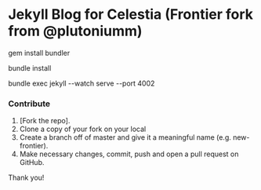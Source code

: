 # Jekyll Blog for Celestia (Frontier fork from @plutoniumm)

gem install bundler

bundle install

bundle exec jekyll --watch serve --port 4002

### Contribute

1. [Fork the repo].
2. Clone a copy of your fork on your local
3. Create a branch off of master and give it a meaningful name (e.g. new-frontier).
4. Make necessary changes, commit, push and open a pull request on GitHub.

Thank you!
